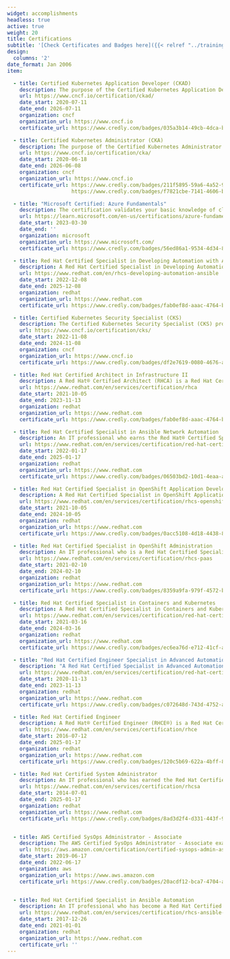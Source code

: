 ```yaml
---
widget: accomplishments
headless: true
active: true
weight: 20
title: Certifications
subtitle: '[Check Certificates and Badges here]({{< relref "../training/" >}})'
design:
  columns: '2'
date_format: Jan 2006
item:

  - title: Certified Kubernetes Application Developer (CKAD)
    description: The purpose of the Certified Kubernetes Application Developer (CKAD) program is to provide assurance that CKADs have the skills, knowledge, and competency to perform the responsibilities of Kubernetes application developers.
    url: https://www.cncf.io/certification/ckad/
    date_start: 2020-07-11
    date_end: 2026-07-11
    organization: cncf
    organization_url: https://www.cncf.io
    certificate_url: https://www.credly.com/badges/035a3b14-49cb-4dca-bda1-5de951c0c406

  - title: Certified Kubernetes Administrator (CKA)
    description: The purpose of the Certified Kubernetes Administrator (CKA) program is to provide assurance that CKAs have the skills, knowledge, and competency to perform the responsibilities of Kubernetes administrators.
    url: https://www.cncf.io/certification/cka/
    date_start: 2020-06-18
    date_end: 2026-06-08
    organization: cncf
    organization_url: https://www.cncf.io
    certificate_url: https://www.credly.com/badges/211f5895-59a6-4a52-9b4e-c1ace672b2a2
                     https://www.credly.com/badges/f7821cbe-7141-4606-b65d-cdc531a8b656

  - title: "Microsoft Certified: Azure Fundamentals"
    description: The certification validates your basic knowledge of cloud services and how those services are provided with Azure. Candidates should be able to demonstrate a fundamental knowledge of cloud concepts, along with Azure services, workloads, security, privacy, pricing, and support.
    url: https://learn.microsoft.com/en-us/certifications/azure-fundamentals/
    date_start: 2023-03-30
    date_end: ''
    organization: microsoft
    organization_url: https://www.microsoft.com/
    certificate_url: https://www.credly.com/badges/56ed86a1-9534-4d34-8a82-90e18dae1fdf

  - title: Red Hat Certified Specialist in Developing Automation with Ansible Automation Platform
    description: A Red Hat Certified Specialist in Developing Automation with Ansible Automation Platform is able to automate management of large or complex networks of machines.
    url: https://www.redhat.com/en/rhcs-developing-automation-ansible
    date_start: 2022-12-08
    date_end: 2025-12-08
    organization: redhat
    organization_url: https://www.redhat.com
    certificate_url: https://www.credly.com/badges/fab0ef8d-aaac-4764-b822-c7f2b345d827

  - title: Certified Kubernetes Security Specialist (CKS)
    description: The Certified Kubernetes Security Specialist (CKS) program provides assurance that a CKS has the skills, knowledge, and competence on a broad range of best practices for securing container-based applications and Kubernetes platforms during build, deployment and runtime.
    url: https://www.cncf.io/certification/cks/
    date_start: 2022-11-08
    date_end: 2024-11-08
    organization: cncf
    organization_url: https://www.cncf.io
    certificate_url: https://www.credly.com/badges/df2e7619-0080-4676-ab15-48fdefaddea6

  - title: Red Hat Certified Architect in Infrastructure II
    description: A Red Hat® Certified Architect (RHCA) is a Red Hat Certified Engineer (RHCE®), Red Hat Certified Enterprise Microservices Developer (RHCEMD), or Red Hat Certified JBoss® Developer (RHCJD) who has attained our highest level of certification by passing—and keeping current—five additional certifications chosen from the system administrator and developer lists.
    url: https://www.redhat.com/en/services/certification/rhca
    date_start: 2021-10-05
    date_end: 2023-11-13
    organization: redhat
    organization_url: https://www.redhat.com
    certificate_url: https://www.credly.com/badges/fab0ef8d-aaac-4764-b822-c7f2b345d827

  - title: Red Hat Certified Specialist in Ansible Network Automation
    description: An IT professional who earns the Red Hat® Certified Specialist in Ansible Network Automation has demonstrated the skills, knowledge, and abilities needed to centrally manage network devices using Red Hat Ansible.
    url: https://www.redhat.com/en/services/certification/red-hat-certified-specialist-in-ansible-network-automation
    date_start: 2022-01-17
    date_end: 2025-01-17
    organization: redhat
    organization_url: https://www.redhat.com
    certificate_url: https://www.credly.com/badges/06503bd2-10d1-4eaa-a04e-a94c6aaa9c54

  - title: Red Hat Certified Specialist in OpenShift Application Development
    description: A Red Hat Certified Specialist in OpenShift Application Development is able to deploy new or existing applications, as well as perform other DevOps-related tasks using the Red Hat® OpenShift® Container Platform.
    url: https://www.redhat.com/en/services/certification/rhcs-openshift-application-development
    date_start: 2021-10-05
    date_end: 2024-10-05
    organization: redhat
    organization_url: https://www.redhat.com
    certificate_url: https://www.credly.com/badges/0acc5108-4d18-4438-8c7e-db41626b6f36

  - title: Red Hat Certified Specialist in OpenShift Administration
    description: An IT professional who is a Red Hat Certified Specialist in OpenShift Administration has demonstrated the skills, knowledge, and abilities needed to create, configure, and manage a cloud application platform using Red Hat® OpenShift.
    url: https://www.redhat.com/en/services/certification/rhcs-paas
    date_start: 2021-02-10
    date_end: 2024-02-10
    organization: redhat
    organization_url: https://www.redhat.com
    certificate_url: https://www.credly.com/badges/8359a9fa-979f-4572-bd25-e3fd01a75cc3

  - title: Red Hat Certified Specialist in Containers and Kubernetes
    description: A Red Hat Certified Specialist in Containers and Kubernetes has demonstrated a basic understanding of Kubernetes, containers, and Red Hat® OpenShift® and can use this knowledge to run, find, and manage containerized services, deploy single- and multiple-container applications, and create custom containers.
    url: https://www.redhat.com/en/services/certification/red-hat-certified-specialist-in-containers-and-kubernetes
    date_start: 2021-03-16
    date_end: 2024-03-16
    organization: redhat
    organization_url: https://www.redhat.com
    certificate_url: https://www.credly.com/badges/ec6ea76d-e712-41cf-ad69-eb83177e4713

  - title: "Red Hat Certified Engineer Specialist in Advanced Automation: Ansible Best Practices"
    description: "A Red Hat Certified Specialist in Advanced Automation: Ansible Best Practices is able to automate management of large or complex networks of machines."
    url: https://www.redhat.com/en/services/certification/red-hat-certified-specialist-advanced-automation-ansible-best-practices
    date_start: 2020-11-13
    date_end: 2023-11-13
    organization: redhat
    organization_url: https://www.redhat.com
    certificate_url: https://www.credly.com/badges/c072648d-743d-4752-a158-d8b81d4756d2

  - title: Red Hat Certified Engineer
    description: A Red Hat® Certified Engineer (RHCE®) is a Red Hat Certified System Administrator (RHCSA) who is ready to automate Red Hat® Enterprise Linux® tasks, integrate Red Hat emerging technologies, and apply automation for efficiency and innovation.
    url: https://www.redhat.com/en/services/certification/rhce
    date_start: 2016-07-12
    date_end: 2025-01-17
    organization: redhat
    organization_url: https://www.redhat.com
    certificate_url: https://www.credly.com/badges/120c5b69-622a-4bff-8d3b-ad2d51c4e58d

  - title: Red Hat Certified System Administrator
    description: An IT professional who has earned the Red Hat Certified System Administrator (RHCSA®) is able to perform the core system administration skills required in Red Hat Enterprise Linux environments. The credential is earned after successfully passing the Red Hat Certified System Administrator (RHCSA) Exam (EX200).
    url: https://www.redhat.com/en/services/certification/rhcsa
    date_start: 2014-07-01
    date_end: 2025-01-17
    organization: redhat
    organization_url: https://www.redhat.com
    certificate_url: https://www.credly.com/badges/8ad3d2f4-d331-443f-95fe-c971388575a1


  - title: AWS Certified SysOps Administrator - Associate
    description: The AWS Certified SysOps Administrator - Associate examination is intended for systems administrators in a systems operations role with at least one year of experience in deployment, management, and operations on AWS.
    url: https://aws.amazon.com/certification/certified-sysops-admin-associate/
    date_start: 2019-06-17
    date_end: 2022-06-17
    organization: aws
    organization_url: https://www.aws.amazon.com
    certificate_url: https://www.credly.com/badges/20acdf12-bca7-4704-af4d-16f61ba3a75f


  - title: Red Hat Certified Specialist in Ansible Automation
    description: An IT professional who has become a Red Hat Certified Specialist in Ansible Automation demonstrates the skills, knowledge, and abilities needed to use Ansible to automate the management and deployment of systems in an enterprise environment.
    url: https://www.redhat.com/en/services/certification/rhcs-ansible-automation
    date_start: 2017-12-26
    date_end: 2021-01-01
    organization: redhat
    organization_url: https://www.redhat.com
    certificate_url: ''
---
```


